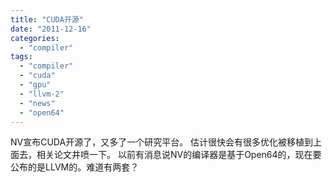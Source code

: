 ```yaml
---
title: "CUDA开源"
date: "2011-12-16"
categories: 
  - "compiler"
tags: 
  - "compiler"
  - "cuda"
  - "gpu"
  - "llvm-2"
  - "news"
  - "open64"
---
```


NV宣布CUDA开源了，又多了一个研究平台。 估计很快会有很多优化被移植到上面去，相关论文井喷一下。 以前有消息说NV的编译器是基于Open64的，现在要公布的是LLVM的。难道有两套？
